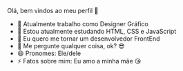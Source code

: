Olá, bem vindos ao meu perfil 🥰
- 🔭 Atualmente trabalho como Designer Gráfico
- 🌱 Estou atualmente estudando HTML, CSS e JavaScript
- 👯 Eu quero me tornar um desenvolvedor FrontEnd
- 💬 Me pergunte qualquer coisa, ok? 😎
- 😄 Pronomes: Ele/dele
- ⚡ Fatos sobre mim: Eu amo a minha mãe 😘
